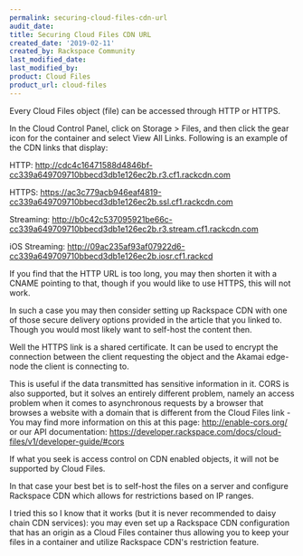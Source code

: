 ```yaml
---
permalink: securing-cloud-files-cdn-url
audit_date:
title: Securing Cloud Files CDN URL
created_date: '2019-02-11'
created_by: Rackspace Community
last_modified_date: 
last_modified_by: 
product: Cloud Files
product_url: cloud-files
---
```


Every Cloud Files object (file) can be accessed through HTTP or HTTPS.

In the Cloud Control Panel, click on Storage > Files, and then click the gear icon for the container and select View All Links. Following is an example of the CDN links that display:

HTTP: http://cdc4c16471588d4846bf-cc339a649709710bbecd3db1e126ec2b.r3.cf1.rackcdn.com

HTTPS: https://ac3c779acb946eaf4819-cc339a649709710bbecd3db1e126ec2b.ssl.cf1.rackcdn.com

Streaming: http://b0c42c537095921be66c-cc339a649709710bbecd3db1e126ec2b.r3.stream.cf1.rackcdn.com

iOS Streaming: http://09ac235af93af07922d6-cc339a649709710bbecd3db1e126ec2b.iosr.cf1.rackcd

If you find that the HTTP URL is too long, you may then shorten it with a CNAME pointing to that, though if you would like to use HTTPS, this will not work. 

In such a case you may then consider setting up Rackspace CDN with one of those secure delivery options provided in the article that you linked to. Though you would most likely want to self-host the content then.

Well the HTTPS link is a shared certificate. It can be used to encrypt the connection between the client requesting the object and the Akamai edge-node the client is connecting to. 

This is useful if the data transmitted has sensitive information in it.
CORS is also supported, but it solves an entirely different problem, namely an access problem when it comes to asynchronous requests by a browser that browses a website with a domain that is different from the Cloud Files link - You may find more information on this at this page: http://enable-cors.org/ or our API documentation: https://developer.rackspace.com/docs/cloud-files/v1/developer-guide/#cors

If what you seek is access control on CDN enabled objects, it will not be supported by Cloud Files. 

In that case your best bet is to self-host the files on a server and configure Rackspace CDN which allows for restrictions based on IP ranges.

I tried this so I know that it works (but it is never recommended to daisy chain CDN services): you may even set up a Rackspace CDN configuration that has an origin as a Cloud Files container thus allowing you to keep your files in a container and utilize Rackspace CDN's restriction feature.

